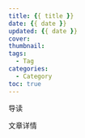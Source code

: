 ```yaml
---
title: {{ title }}
date: {{ date }}
updated: {{ date }}
cover:
thumbnail:
tags:
  - Tag
categories:
  - Category
toc: true
---
```


导读

<!-- more -->

文章详情

